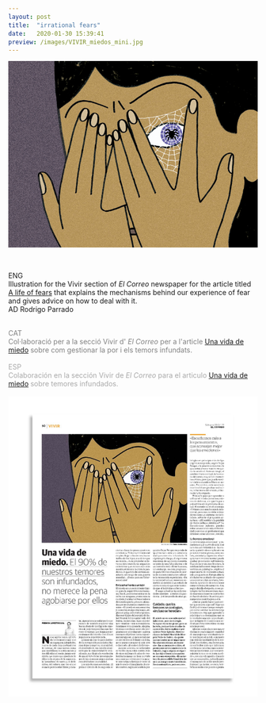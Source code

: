 ```yaml
---
layout: post
title:  "irrational fears"
date:   2020-01-30 15:39:41
preview: /images/VIVIR_miedos_mini.jpg
---
```



![Picture 1](/images/VIVIR_miedos_1.jpg)
<br><br>

<div class="row">

  <div class="column">

  ENG<br>
  Illustration for the Vivir section of <i> El Correo </i> newspaper for the article titled <a href="https://www.elcorreo.com/vivir/salud/vida-miedo-20220409123229-ntrc.html">A life of fears</a> that explains the mechanisms behind our experience of fear and gives advice on how to deal with it.<br>
  AD Rodrigo Parrado<br><br>



  <font color="#808080">
  CAT<br>
  Col·laboració per a la secció Vivir d'<i> El Correo </i> per a l'article <a href="https://www.elcorreo.com/vivir/salud/vida-miedo-20220409123229-ntrc.html">Una vida de miedo</a> sobre com gestionar la por i els temors infundats.</font><br><br>



  <font color="#A9A9A9">
  ESP<br>
   Colaboración en la sección Vivir de<i> El Correo </i> para el articulo <a href="https://www.elcorreo.com/vivir/salud/vida-miedo-20220409123229-ntrc.html">Una vida de miedo</a> sobre temores infundados.</font><br><br>

  </div>



<div class="column">

 <img src="/images/VIVIR_miedos_publicado.jpg" alt="drawing">
   </div>
     </div>
